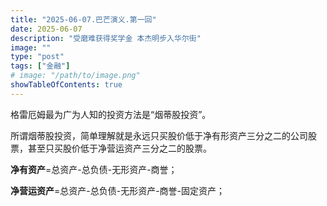 ```yaml
---
title: "2025-06-07.巴芒演义.第一回"
date: 2025-06-07
description: "受磨难获得奖学金 本杰明步入华尔街"
image: ""
type: "post"
tags: ["金融"]
# image: "/path/to/image.png"
showTableOfContents: true
---
```


格雷厄姆最为广为人知的投资方法是“烟蒂股投资”。

所谓烟蒂股投资，简单理解就是永远只买股价低于净有形资产三分之二的公司股票，甚至只买股价低于净营运资产三分之二的股票。

**净有资产**=总资产-总负债-无形资产-商誉；

**净营运资产**=总资产-总负债-无形资产-商誉-固定资产；